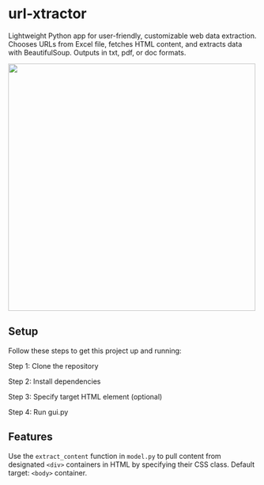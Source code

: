 # url-xtractor
Lightweight Python app for user-friendly, customizable web data extraction. Chooses URLs from Excel file, fetches HTML content, and extracts data with BeautifulSoup. Outputs in txt, pdf, or doc formats.

<img src="interface.png" width="500">

## Setup

Follow these steps to get this project up and running:


Step 1: Clone the repository

Step 2: Install dependencies 

Step 3: Specify target HTML element (optional)

Step 4: Run gui.py

## Features

Use the `extract_content` function in `model.py` to pull content from designated `<div>` containers in HTML by specifying their CSS class. Default target: `<body>` container.

